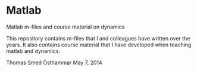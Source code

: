 Matlab
======

Matlab m-files and course material on dynamics

This repository contains m-files that I and colleagues have written over the years.
It also contains course material that I have developed when teaching matlab and dynamics.

Thomas Smed
Östhammar May 7, 2014
